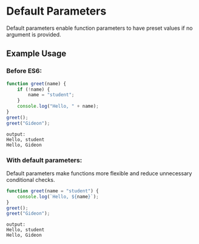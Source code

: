 # Default Parameters
Default parameters enable function parameters to have preset values if no argument is provided.

## Example Usage

### Before ES6:
```js
function greet(name) {
    if (!name) {
        name = "student";
    }
    console.log("Hello, " + name);
}
greet(); 
greet("Gideon"); 
```
    output:
    Hello, student
    Hello, Gideon

### With default parameters:
Default parameters make functions more flexible and reduce unnecessary conditional checks.
```js
function greet(name = "student") {
    console.log(`Hello, ${name}`);
}
greet(); 
greet("Gideon");
```
    output:
    Hello, student
    Hello, Gideon
